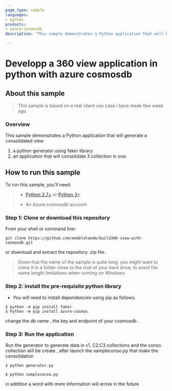 ```yaml
---
page_type: sample
languages:
- python
products:
- azure-cosmosdb 
description: "This sample demonstrates a Python application that will be make a 360 view for the enduser "

---
```

# Developp a 360 view application in python with azure cosmosdb 

## About this sample

> This sample is based on a real client use case i have made few week ago

### Overview

This sample demonstrates a Python application that will generate a consolidated view 

1. a python generator using faker library 
2. an application that will consolidate 3 collection in one.



## How to run this sample

To run this sample, you'll need:

> - [Python 2.7+](https://www.python.org/downloads/release/python-2713/) or [Python 3+](https://www.python.org/downloads/release/python-364/)

> - An Azure cosmosdb account 


### Step 1:  Clone or download this repository

From your shell or command line:

```Shell
git clone https://github.com/emdeletaede/build360-view-with-cosmosdb.git
```

or download and extract the repository .zip file.

> Given that the name of the sample is quite long, you might want to clone it in a folder close to the root of your hard drive, to avoid file name length limitations when running on Windows.

### Step 2:  install the pre-requisite python library 


- You will need to install dependencies using pip as follows:
```Shell
$ python -m pip install faker
$ Python -m pip install azure-cosmos

```

change the db name , the key and endpoint of your cosmosdb . 
### Step 3:  Run the application  

Run the generator to generate data in c1, C2,C3  collections and the conso collection will be create , after launch the sampleconso.py that make the consolidation 

```Shell
$ python generator.py

$ python sampleconso.py 

```


in addition a word with more information will arrive in the future 


